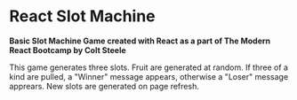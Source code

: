 # React Slot Machine
**Basic Slot Machine Game created with React as a part of The Modern React Bootcamp by Colt Steele**

This game generates three slots.
Fruit are generated at random.
If three of a kind are pulled, a "Winner" message appears, otherwise a "Loser" message apprears.
New slots are generated on page refresh.


